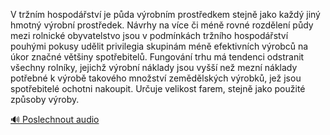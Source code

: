 
V tržním hospodářství je půda výrobním prostředkem stejně jako každý jiný hmotný výrobní prostředek. Návrhy na více či méně rovné rozdělení půdy mezi rolnické obyvatelstvo jsou v podmínkách tržního hospodářství pouhými pokusy udělit privilegia skupinám méně efektivních výrobců na úkor značné většiny spotřebitelů. Fungování trhu má tendenci odstranit všechny rolníky, jejichž výrobní náklady jsou vyšší než mezní náklady potřebné k výrobě takového množství zemědělských výrobků, jež jsou spotřebitelé ochotni nakoupit. Určuje velikost farem, stejně jako použité způsoby výroby.

[🔊 Poslechnout audio](/data/7-paragraphs/audio/chapter_159/para_005-V-trnm-hospodstv-je-pda-vrobnm-prostedkem.mp3)
